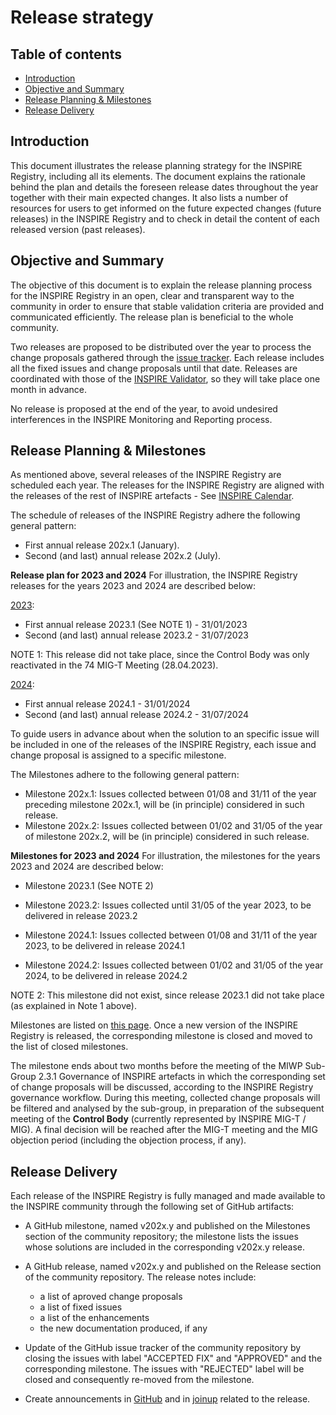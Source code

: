 # Release strategy

## Table of contents

  - [Introduction](#introduction)
  - [Objective and Summary](#objective-and-summary)
  - [Release Planning & Milestones](#release-planning-&-milestones)
  - [Release Delivery](#release-delivery)

## Introduction

This document illustrates the release planning strategy for the INSPIRE Registry, including all its elements. The document explains the 
rationale behind the plan and details the foreseen release dates throughout the year together with their main expected changes. It also lists a number of resources for 
users to get informed on the future expected changes (future releases) in the INSPIRE Registry and to check in detail the content of each released version (past releases).

## Objective and Summary

The objective of this document is to explain the release planning process for the INSPIRE Registry in an open, clear and transparent way to the community 
in order to ensure that stable validation criteria are provided and communicated efficiently. The release plan is beneficial to the whole community.

Two releases are proposed to be distributed over the year to process the change proposals gathered through the [issue tracker](https://github.com/INSPIRE-MIF/helpdesk-registry/issues).
Each release includes all the fixed issues and change proposals until that date. Releases are coordinated with those of the [INSPIRE Validator](https://github.com/INSPIRE-MIF/helpdesk-validator/tree/master/release%20strategy),
so they will take place one month in advance.

No release is proposed at the end of the year, to avoid undesired interferences in the INSPIRE Monitoring and Reporting process.

## Release Planning & Milestones

As mentioned above, several releases of the INSPIRE Registry are scheduled each year.
The releases for the INSPIRE Registry are aligned with the releases of the rest of INSPIRE artefacts - See [INSPIRE Calendar](https://inspire.ec.europa.eu/calendar).

The schedule of releases of the INSPIRE Registry adhere the following general pattern: 
- First annual release 202x.1 (January).
- Second (and last) annual release 202x.2 (July).

**Release plan for 2023 and 2024**
For illustration, the INSPIRE Registry releases for the years 2023 and 2024 are described below:

<u>2023</u>:
- First annual release 2023.1 (See NOTE 1) - 31/01/2023
- Second (and last) annual release 2023.2 - 31/07/2023

NOTE 1: This release did not take place, since the Control Body was only reactivated in the 74 MIG-T Meeting (28.04.2023).

<u>2024</u>:
- First annual release 2024.1 - 31/01/2024
- Second (and last) annual release 2024.2 - 31/07/2024
  
To guide users in advance about when the solution to an specific issue will be included in one of the releases of the INSPIRE Registry, each issue and change proposal is assigned to a specific milestone.

The Milestones adhere to the following general pattern: 
- Milestone 202x.1: Issues collected between 01/08 and 31/11 of the year preceding milestone 202x.1, will be (in principle) considered in such release. 
- Milestone 202x.2: Issues collected between 01/02 and 31/05 of the year of milestone 202x.2, will be (in principle) considered in such release.

**Milestones for 2023 and 2024**
For illustration, the milestones for the years 2023 and 2024 are described below:

- Milestone 2023.1 (See NOTE 2) 
- Milestone 2023.2: Issues collected until 31/05 of the year 2023, to be delivered in release 2023.2
  
- Milestone 2024.1: Issues collected between 01/08 and 31/11 of the year 2023, to be delivered in release 2024.1
- Milestone 2024.2: Issues collected between 01/02 and 31/05 of the year 2024, to be delivered in release 2024.2

NOTE 2: This milestone did not exist, since release 2023.1 did not take place (as explained in Note 1 above).

Milestones are listed on [this page](https://github.com/INSPIRE-MIF/helpdesk-registry/milestones). Once a new version of the INSPIRE Registry is released, the corresponding milestone is closed and moved to the list of closed milestones.

The milestone ends about two months before the meeting of the MIWP Sub-Group 2.3.1 Governance of INSPIRE artefacts in which the corresponding set of change proposals will be discussed, according to the INSPIRE Registry governance workflow. During this meeting, collected change proposals will be filtered and analysed by the sub-group, in preparation of the subsequent meeting of the **Control Body** (currently represented by INSPIRE MIG-T / MIG). A final decision will be reached after the MIG-T meeting and the MIG objection period (including the objection process, if any). 

## Release Delivery

Each release of the INSPIRE Registry is fully managed and made available to the INSPIRE community through the following set of GitHub artifacts:

- A GitHub milestone, named v202x.y and published on the Milestones section of the community repository; the milestone lists the issues whose solutions are included in the corresponding v202x.y release.

- A GitHub release, named v202x.y and published on the Release section of the community repository. The release notes include:

  - a list of aproved change proposals
  - a list of fixed issues
  - a list of the enhancements
  - the new documentation produced, if any
 
- Update of the GitHub issue tracker of the community repository by closing the issues with label "ACCEPTED FIX" and "APPROVED" and the corresponding milestone.
The issues with "REJECTED" label will be closed and consequently re-moved from the milestone.

- Create announcements in [GitHub](https://github.com/INSPIRE-MIF/helpdesk-registry/discussions/categories/announcements) and in [joinup](https://joinup.ec.europa.eu/collection/are3na/solution/re3gistry) related to the release.

